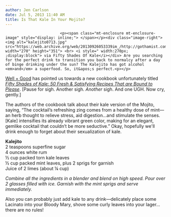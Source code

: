 ```yaml
---
author: Jen Carlson
date: Jul 5, 2013 11:40 AM
title: Is That Kale In Your Mojito?
---
```



                            
                            
                            
                            <p><span class="mt-enclosure mt-enclosure-image" style="display: inline;"> </span></p><div class="image-right"> <img alt="kalejito0713.jpg" src="https://web.archive.org/web/20130926053339im_/http://gothamist.com/attachments/arts_jen/kalejito0713.jpg" width="270" height="351"> <br> <i style=" width:270px; ;display:block"> via Fifty Shades Of Kale</i></div> Are you searching for the perfect drink to transition you back to normalcy after a day of binge drinking under the sun? The Kalejito has got alcohol <em>and</em> a superfood. So, it&apos;s perfect.<p></p>

<p><a href="https://web.archive.org/web/20130926053339/http://www.wellandgoodnyc.com/2013/07/03/kalejito-a-kale-infused-fourth-of-july-cocktail-recipe/">Well + Good</a> has pointed us towards a new cookbook unfortunately titled <a href="https://web.archive.org/web/20130926053339/http://www.amazon.com/Fifty-Shades-Kale-Satisfying-Recipes/dp/0062272888/ref=sr_1_1?s=books&amp;ie=UTF8&amp;qid=1373036801&amp;sr=1-1&amp;keywords=Fifty+Shades+of+Kale"><em>Fifty Shades of Kale: 50 Fresh &amp; Satisfying Recipes That are Bound to Please</em></a>. [Pause for sigh. Another sigh. <em>Another</em> sigh. And one UGH. Now cry, gently.]</p>

<p>The authors of the cookbook talk about their kale version of the Mojito, saying, &#x201C;The cocktail&#x2019;s refreshing zing comes from a healthy dose of mint&#x2014;an herb thought to relieve stress, aid digestion&#x2026;and stimulate the senses. [Kale] intensifies its already vibrant green color, making for an elegant, gemlike cocktail that couldn&#x2019;t be more seductive.&#x201D; Okay, hopefully we&apos;ll drink enough to forget about their sexualization of kale.</p>

<p><strong>Kalejito</strong><br>
2 teaspoons superfine sugar<br>
4 ounces white rum<br>
&#xBD; cup packed torn kale leaves<br>
&#xBD; cup packed mint leaves, plus 2 sprigs for garnish<br>
Juice of 2 limes (about &#xBC; cup)</p>

<p><em>Combine all the ingredients in a blender and blend on high speed. Pour over 2 glasses filled with ice. Garnish with the mint sprigs and serve immediately.</em></p>

<p>Also you can probably just add kale to any drink&#x2014;delicately place some Lacinato into your Bloody Mary, shove some curly leaves into your lager... there are no rules!</p>
                            
                            
                            